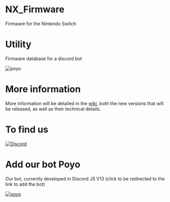 # NX_Firmware
Firmware for the Nintendo Switch

# Utility
Firmware database for a discord bot

![poyo](https://github.com/user-attachments/assets/02b0700e-83a7-4ed8-9393-b26ee3e3d216)

# More information

More information will be detailed in the [wiki](https://github.com/THZoria/NX_Firmware/wiki), both the new versions that will be released, as well as their technical details.

# To find us

[![Discord](https://img.shields.io/discord/643436008452521984.svg?logo=discord&logoColor=white&label=Discord&color=7289DA
)](https://discord.gg/6zRbG3FsJH)

# Add our bot Poyo

Our bot, currently developed in Discord JS V13 (click to be redirected to the link to add the bot)

[![poyo](https://user-images.githubusercontent.com/50277488/156135958-a87fadb8-841e-4eec-bfb8-32340417fa17.png)](https://discord.com/oauth2/authorize?client_id=854048178907512884&scope=bot&code=GhN3fCiOkdvULwgGFbPp134oJo1FW5&guild_id=55540872135914291520applications.commands)
